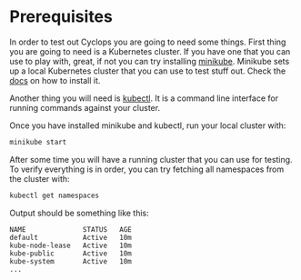 # Prerequisites

In order to test out Cyclops you are going to need some things. First thing you are going to need is a Kubernetes
cluster. If you have one that you can use to play with, great, if not you can try installing
[minikube](https://minikube.sigs.k8s.io/). Minikube sets up a local Kubernetes cluster that you can use to test stuff
out. Check the [docs](https://minikube.sigs.k8s.io/docs/start/) on how to install it.

Another thing you will need is [kubectl](https://kubernetes.io/docs/tasks/tools/). It is a command line interface for
running commands against your cluster.

Once you have installed minikube and kubectl, run your local cluster with:
```bash
minikube start
```

After some time you will have a running cluster that you can use for testing. To verify everything is in order, you can
try fetching all namespaces from the cluster with:

```bash
kubectl get namespaces
```

Output should be something like this:

```
NAME              STATUS   AGE
default           Active   10m
kube-node-lease   Active   10m
kube-public       Active   10m
kube-system       Active   10m
...
```
